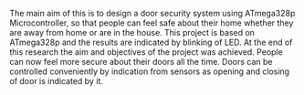 The main aim of this is to design a door security system using ATmega328p Microcontroller, so that people can feel safe about their home whether they are away from home or are in the house. 
This project is based on ATmega328p and the results are indicated by blinking of LED. 
At the end of this research the aim and objectives of the project was achieved. 
People can now feel more secure about their doors all the time. 
Doors can be controlled conveniently by indication from sensors as opening and closing of door is indicated by it.
